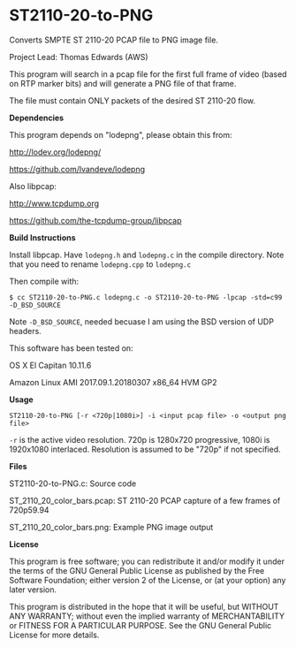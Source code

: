# ST2110-20-to-PNG
Converts SMPTE ST 2110-20 PCAP file to PNG image file.

Project Lead: Thomas Edwards (AWS)

This program will search in a pcap file for the first
full frame of video (based on RTP marker bits) and
will generate a PNG file of that frame.

The file must contain ONLY packets of the desired
ST 2110-20 flow.

**Dependencies**

This program depends on "lodepng", please obtain this from:

http://lodev.org/lodepng/

https://github.com/lvandeve/lodepng


Also libpcap:

http://www.tcpdump.org

https://github.com/the-tcpdump-group/libpcap

**Build Instructions**

Install libpcap.  Have `lodepng.h` and `lodepng.c` in the compile directory.  Note that you need to rename
`lodepng.cpp` to `lodepng.c`

Then compile with:

`$ cc ST2110-20-to-PNG.c lodepng.c -o ST2110-20-to-PNG -lpcap -std=c99 -D_BSD_SOURCE`

Note `-D_BSD_SOURCE`, needed becuase I am using the BSD version of UDP headers. 

This software has been tested on:

  OS X El Capitan 10.11.6
  
  Amazon Linux AMI 2017.09.1.20180307 x86_64 HVM GP2

 **Usage**
 
 `ST2110-20-to-PNG [-r <720p|1080i>] -i <input pcap file> -o <output png file>`
 
 `-r` is the active video resolution.  720p is 1280x720 progressive, 1080i is 1920x1080 interlaced.  Resolution is assumed to be "720p" if not specified.
 
 **Files**
 
 ST2110-20-to-PNG.c: Source code
 
 ST_2110_20_color_bars.pcap: ST 2110-20 PCAP capture of a few frames of 720p59.94
 
 ST_2110_20_color_bars.png: Example PNG image output

**License**

This program is free software; you can redistribute it and/or modify it under the terms of the GNU General Public License as published by the Free Software Foundation; either version 2 of the License, or (at your option) any later version.

This program is distributed in the hope that it will be useful, but WITHOUT ANY WARRANTY; without even the implied warranty of MERCHANTABILITY or FITNESS FOR A PARTICULAR PURPOSE. See the GNU General Public License for more details.
